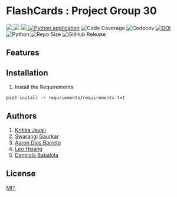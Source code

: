# FlashCards : Project Group 30
<a href="https://github.com/JohnDamilola/FlashCards" alt="File count"><img src="https://img.shields.io/github/directory-file-count/JohnDamilola/FlashCards?style=plastic"/> </a>
<a href="https://github.com/JohnDamilola/FlashCards/blob/main/License.md" alt="LICENSE">
  <img src="https://img.shields.io/github/license/JohnDamilola/FlashCards?style=plastic" /></a>
<a href="https://github.com/JohnDamilola/FlashCards/graphs/contributors" alt="Contributors">
<img src="https://img.shields.io/github/contributors/JohnDamilola/FlashCards?style=plastic"/> </a>
[![Python application](https://github.com/JohnDamilola/FlashCards/actions/workflows/python-app.yml/badge.svg?style=plastic?branch=main)](https://github.com/JohnDamilola/FlashCards/actions/workflows/python-app.yml)
![Code Coverage](https://github.com/JohnDamilola/FlashCards/actions/workflows/Coverage.yml/badge.svg)
![Codecov](https://codecov.io/github/JohnDamilola/FlashCards/branch/main/graph/badge.svg)
[![DOI](https://zenodo.org/badge/532051492.svg?style=plastic)](https://zenodo.org/badge/latestdoi/532051492)
![Python](https://img.shields.io/badge/python-v3.8+-yellow.svg)
![Repo Size](https://img.shields.io/github/repo-size/JohnDamilola/FlashCards?color=brightgreen)
![GitHub Release](https://img.shields.io/github/release/JohnDamilola/FlashCards?color=brightblue)

## Features


## Installation
1. Install the Requirements

```pip3 install -r requriements/requirements.txt```

## Authors 

1. [Kritika Javali](https://github.com/ksjavali)
2. [Swarangi Gaurkar](https://github.com/Swarangigaurkar)
3. [Aaron Dias Barreto](https://github.com/aaron278)
4. [Leo Hsiang](https://github.com/leoohsiang)
5. [Damilola Babalola](https://github.com/JohnDamilola)

## License
[MIT](https://tldrlegal.com/license/mit-license)
